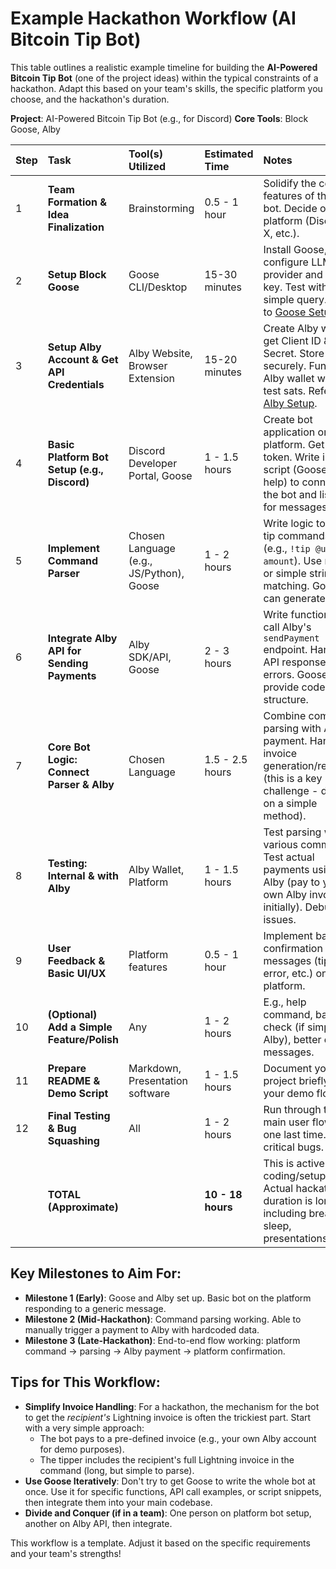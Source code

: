 # Example Hackathon Workflow (AI Bitcoin Tip Bot)

This table outlines a realistic example timeline for building the **AI-Powered Bitcoin Tip Bot** (one of the project ideas) within the typical constraints of a hackathon. Adapt this based on your team's skills, the specific platform you choose, and the hackathon's duration.

**Project**: AI-Powered Bitcoin Tip Bot (e.g., for Discord)
**Core Tools**: Block Goose, Alby

| Step | Task                                                     | Tool(s) Utilized                  | Estimated Time | Notes                                                                                                                              |
| :--- | :------------------------------------------------------- | :-------------------------------- | :------------- | :--------------------------------------------------------------------------------------------------------------------------------- |
| 1    | **Team Formation & Idea Finalization**                   | Brainstorming                     | 0.5 - 1 hour   | Solidify the core features of the tip bot. Decide on the platform (Discord, X, etc.).                                            |
| 2    | **Setup Block Goose**                                    | Goose CLI/Desktop                 | 15-30 minutes  | Install Goose, configure LLM provider and API key. Test with a simple query. Refer to [Goose Setup](./Setup-Guides/Goose-Setup.md).         |
| 3    | **Setup Alby Account & Get API Credentials**             | Alby Website, Browser Extension   | 15-20 minutes  | Create Alby wallet, get Client ID & Secret. Store securely. Fund Alby wallet with test sats. Refer to [Alby Setup](./Setup-Guides/Alby-Setup.md). |
| 4    | **Basic Platform Bot Setup (e.g., Discord)**             | Discord Developer Portal, Goose   | 1 - 1.5 hours  | Create bot application on the platform. Get bot token. Write initial script (Goose can help) to connect the bot and listen for messages. |
| 5    | **Implement Command Parser**                             | Chosen Language (e.g., JS/Python), Goose | 1 - 2 hours    | Write logic to parse tip commands (e.g., `!tip @user amount`). Use regex or simple string matching. Goose can generate this.        |
| 6    | **Integrate Alby API for Sending Payments**              | Alby SDK/API, Goose               | 2 - 3 hours    | Write functions to call Alby's `sendPayment` endpoint. Handle API responses and errors. Goose can provide code structure.             |
| 7    | **Core Bot Logic: Connect Parser & Alby**                | Chosen Language                   | 1.5 - 2.5 hours| Combine command parsing with Alby payment. Handle invoice generation/retrieval (this is a key challenge - decide on a simple method).   |
| 8    | **Testing: Internal & with Alby**                        | Alby Wallet, Platform             | 1 - 1.5 hours  | Test parsing with various commands. Test actual payments using Alby (pay to your own Alby invoice initially). Debug issues.          |
| 9    | **User Feedback & Basic UI/UX**                          | Platform features                 | 0.5 - 1 hour   | Implement basic confirmation messages (tip sent, error, etc.) on the platform.                                                       |
| 10   | **(Optional) Add a Simple Feature/Polish**               | Any                               | 1 - 2 hours    | E.g., help command, balance check (if simple via Alby), better error messages.                                                       |
| 11   | **Prepare README & Demo Script**                         | Markdown, Presentation software   | 1 - 1.5 hours  | Document your project briefly. Plan your demo flow.                                                                                |
| 12   | **Final Testing & Bug Squashing**                        | All                               | 1 - 2 hours    | Run through the main user flows one last time. Fix critical bugs.                                                                  |
|      | **TOTAL (Approximate)**                                  |                                   | **10 - 18 hours**| This is active coding/setup time. Actual hackathon duration is longer including breaks, sleep, presentations.                     |

## Key Milestones to Aim For:

*   **Milestone 1 (Early)**: Goose and Alby set up. Basic bot on the platform responding to a generic message.
*   **Milestone 2 (Mid-Hackathon)**: Command parsing working. Able to manually trigger a payment to Alby with hardcoded data.
*   **Milestone 3 (Late-Hackathon)**: End-to-end flow working: platform command -> parsing -> Alby payment -> platform confirmation.

## Tips for This Workflow:

*   **Simplify Invoice Handling**: For a hackathon, the mechanism for the bot to get the *recipient's* Lightning invoice is often the trickiest part. Start with a very simple approach:
    *   The bot pays to a pre-defined invoice (e.g., your own Alby account for demo purposes).
    *   The tipper includes the recipient's full Lightning invoice in the command (long, but simple to parse).
*   **Use Goose Iteratively**: Don't try to get Goose to write the whole bot at once. Use it for specific functions, API call examples, or script snippets, then integrate them into your main codebase.
*   **Divide and Conquer (if in a team)**: One person on platform bot setup, another on Alby API, then integrate.

This workflow is a template. Adjust it based on the specific requirements and your team's strengths!
